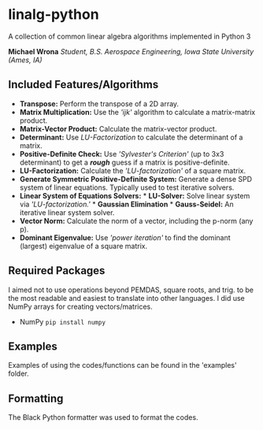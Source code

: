 # linalg-python

A collection of common linear algebra algorithms implemented in Python 3

**Michael Wrona** _Student, B.S. Aerospace Engineering, Iowa State University (Ames, IA)_

## Included Features/Algorithms

* **Transpose:** Perform the transpose of a 2D array.
* **Matrix Multiplication:** Use the *'ijk'* algorithm to calculate a matrix-matrix product.
* **Matrix-Vector Product:** Calculate the matrix-vector product.
* **Determinant:** Use *LU-Factorization* to calculate the determinant of a matrix.
* **Positive-Definite Check:** Use *'Sylvester's Criterion'* (up to 3x3 determinant) to get a ***rough*** guess if a matrix is positive-definite.
* **LU-Factorization:** Calculate the *'LU-factorization'* of a square matrix.
* **Generate Symmetric Positive-Definite System:** Generate a dense SPD system of linear equations. Typically used to test iterative solvers.
* **Linear System of Equations Solvers:**
        * **LU-Solver:** Solve linear system via *'LU-factorization.'*
        * **Gaussian Elimination**
        * **Gauss-Seidel:** An iterative linear system solver.
* **Vector Norm:** Calculate the norm of a vector, including the p-norm (any p).
* **Dominant Eigenvalue:** Use *'power iteration'* to find the dominant (largest) eigenvalue of a square matrix.

## Required Packages

I aimed not to use operations beyond PEMDAS, square roots, and trig. to be the most readable and easiest to translate into other languages. I did use NumPy arrays for creating vectors/matrices.

* NumPy `pip install numpy`

## Examples

Examples of using the codes/functions can be found in the 'examples' folder.

## Formatting

The Black Python formatter was used to format the codes.

